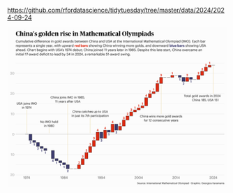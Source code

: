 https://github.com/rfordatascience/tidytuesday/tree/master/data/2024/2024-09-24

![](plots/math_olympiad.png)
